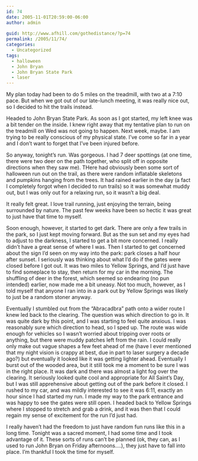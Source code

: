 ```yaml
---
id: 74
date: 2005-11-01T20:59:00-06:00
author: admin
  
guid: http://www.afhill.com/gothedistance/?p=74
permalink: /2005/11/74/
categories:
  - Uncategorized
tags:
  - halloween
  - John Bryan
  - John Bryan State Park
  - laser
---
```

My plan today had been to do 5 miles on the treadmill, with two at a 7:10 pace. But when we got out of our late-lunch meeting, it was really nice out, so I decided to hit the trails instead. 

Headed to John Bryan State Park. As soon as I got started, my left knee was a bit tender on the inside. I knew right away that my tentative plan to run on the treadmill on Wed was not going to happen. Next week, maybe. I am trying to be really conscious of my physical state. I&#8217;ve come so far in a year and I don&#8217;t want to forget that I&#8217;ve been injured before.

So anyway, tonight&#8217;s run. Was gorgeous. I had 7 deer spottings (at one time, there were two deer on the path together, who split off in opposite directions when they saw me). THere had obviously been some sort of halloween run out on the trail, as there were random inflatable skeletons and pumpkins hanging from the trees. It had rained earlier in the day (a fact I completely forgot when I decided to run trails) so it was somewhat muddy out, but I was only out for a relaxing run, so it wasn&#8217;t a big deal.

It really felt great. I love trail running, just enjoying the terrain, being surrounded by nature. The past few weeks have been so hectic it was great to just have that time to myself.

Soon enough, however, it started to get dark. There are only a few trails in the park, so I just kept moving forward. But as the sun set and my eyes had to adjust to the darkness, I started to get a bit more concerned. I really didn&#8217;t have a great sense of where I was. Then I started to get concerned about the sign I&#8217;d seen on my way into the park: park closes a half hour after sunset. I seriously was thinking about what I&#8217;d do if the gates were closed before I got out. It was two miles to Yellow Springs, and I&#8217;d just have to find someplace to stay, then return for my car in the morning. The shuffling of deer in the forest, which seemed so endearing (no pun intended) earlier, now made me a bit uneasy. Not too much, however, as I told myself that anyone I ran into in a park out by Yellow Springs was likely to just be a random stoner anyway. 

Eventually I stumbled out from the &#8220;Abracadbra&#8221; path onto a wider route I knew led back to the clearing. The question was which direction to go in. It was quite dark by this point, and I was starting to feel quite anxious. I was reasonably sure which direction to head, so I sped up. The route was wide enough for vehicles so I wasn&#8217;t worried about tripping over roots or anything, but there were muddy patches left from the rain. I could really only make out vague shapes a few feet ahead of me (have I ever mentioned that my night vision is crappy at best, due in part to laser surgery a decade ago?) but eventually it looked like it was getting lighter ahead. Eventually I burst out of the wooded area, but it still took me a moment to be sure I was in the right place. It was dark and there was almost a light fog over the clearing. It seriously looked quite cool and appropriate for All Saint&#8217;s Day, but I was still apprehensive about getting out of the park before it closed. I rushed to my car, and was mildly interested to see it was 6:11, exactly an hour since I had started my run. I made my way to the park entrance and was happy to see the gates were still open. I headed back to Yellow Springs where I stopped to stretch and grab a drink, and it was then that I could regain my sense of excitement for the run I&#8217;d just had. 

I really haven&#8217;t had the freedom to just have random fun runs like this in a long time. Tonight was a sacred moment, I had some time and I took advantage of it. These sorts of runs can&#8217;t be planned (ok, they can, as I used to run John Bryan on Friday afternoons&#8230;.), they just have to fall into place. I&#8217;m thankful I took the time for myself.